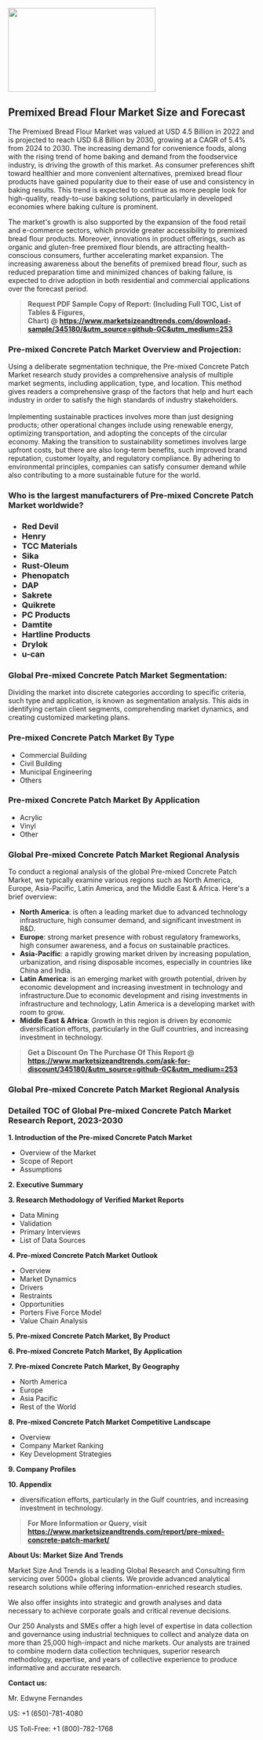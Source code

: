 <p><img class="alignnone size-medium wp-image-20088" src="https://ffe5etoiles.com/wp-content/uploads/2024/12/MST1-300x171.png" alt="" width="300" height="171" /></p><h2>Premixed Bread Flour Market Size and Forecast</h2><p>The Premixed Bread Flour Market was valued at USD 4.5 Billion in 2022 and is projected to reach USD 6.8 Billion by 2030, growing at a CAGR of 5.4% from 2024 to 2030. The increasing demand for convenience foods, along with the rising trend of home baking and demand from the foodservice industry, is driving the growth of this market. As consumer preferences shift toward healthier and more convenient alternatives, premixed bread flour products have gained popularity due to their ease of use and consistency in baking results. This trend is expected to continue as more people look for high-quality, ready-to-use baking solutions, particularly in developed economies where baking culture is prominent.</p><p>The market's growth is also supported by the expansion of the food retail and e-commerce sectors, which provide greater accessibility to premixed bread flour products. Moreover, innovations in product offerings, such as organic and gluten-free premixed flour blends, are attracting health-conscious consumers, further accelerating market expansion. The increasing awareness about the benefits of premixed bread flour, such as reduced preparation time and minimized chances of baking failure, is expected to drive adoption in both residential and commercial applications over the forecast period.</p></p><blockquote id="" class=""><strong>Request PDF Sample Copy of Report: (Including Full TOC, List of Tables &amp; Figures, Chart)&nbsp;@&nbsp;<strong><a href="https://www.marketsizeandtrends.com/download-sample/345180/&utm_source=github-GC&utm_medium=253" target="_blank">https://www.marketsizeandtrends.com/download-sample/345180/&utm_source=github-GC&utm_medium=253</a></strong></strong></blockquote><h3 id="" class="">Pre-mixed Concrete Patch Market&nbsp;Overview and Projection:</h3><p id="" class="">Using a deliberate segmentation technique, the Pre-mixed Concrete Patch Market research study provides a comprehensive analysis of multiple market segments, including application, type, and location. This method gives readers a comprehensive grasp of the factors that help and hurt each industry in order to satisfy the high standards of industry stakeholders. <br /> <br />Implementing sustainable practices involves more than just designing products; other operational changes include using renewable energy, optimizing transportation, and adopting the concepts of the circular economy. Making the transition to sustainability sometimes involves large upfront costs, but there are also long-term benefits, such improved brand reputation, customer loyalty, and regulatory compliance. By adhering to environmental principles, companies can satisfy consumer demand while also contributing to a more sustainable future for the world.</p><h3 id="" class="">Who is the largest manufacturers of&nbsp;Pre-mixed Concrete Patch Market worldwide?</h3><h3 class=""><p><ul><li>Red Devil </li><li> Henry </li><li> TCC Materials </li><li> Sika </li><li> Rust-Oleum </li><li> Phenopatch </li><li> DAP </li><li> Sakrete </li><li> Quikrete </li><li> PC Products </li><li> Damtite </li><li> Hartline Products </li><li> Drylok </li><li> u-can</li></ul></p></h3><h3 id="" class="">Global&nbsp;Pre-mixed Concrete Patch Market Segmentation:</h3><p id="" class="">Dividing the market into discrete categories according to specific criteria, such type and application, is known as segmentation analysis. This aids in identifying certain client segments, comprehending market dynamics, and creating customized marketing plans.</p><h3 id="" class="">Pre-mixed Concrete Patch Market&nbsp;By Type</h3><p><p><ul><li>Commercial Building</li><li> Civil Building</li><li> Municipal Engineering</li><li> Others</p></li></ul></p></p><h3 id="" class="">Pre-mixed Concrete Patch Market&nbsp;By Application</h3><p class=""><p><ul><li>Acrylic</li><li> Vinyl</li><li> Other</li></ul></p></p><h3 id="" class="">Global Pre-mixed Concrete Patch Market Regional Analysis</h3><p id="" class="">To conduct a regional analysis of the global Pre-mixed Concrete Patch Market, we typically examine various regions such as North America, Europe, Asia-Pacific, Latin America, and the Middle East &amp; Africa. Here's a brief overview:</p><ul><li><strong>North America</strong>: is often a leading market due to advanced technology infrastructure, high consumer demand, and significant investment in R&amp;D.</li><li><strong>Europe</strong>: strong market presence with robust regulatory frameworks, high consumer awareness, and a focus on sustainable practices.</li><li><strong>Asia-Pacific</strong>: a rapidly growing market driven by increasing population, urbanization, and rising disposable incomes, especially in countries like China and India.</li><li><strong>Latin America</strong>: is an emerging market with growth potential, driven by economic development and increasing investment in technology and infrastructure.Due to economic development and rising investments in infrastructure and technology, Latin America is a developing market with room to grow.</li><li><strong>Middle East &amp; Africa</strong>: Growth in this region is driven by economic diversification efforts, particularly in the Gulf countries, and increasing investment in technology.</li></ul><blockquote id="" class=""><strong>Get a Discount On The Purchase Of This Report @ <strong><a href="https://www.marketsizeandtrends.com/ask-for-discount/345180/&utm_source=github-GC&utm_medium=253" target="_blank">https://www.marketsizeandtrends.com/ask-for-discount/345180/&utm_source=github-GC&utm_medium=253</a></strong></strong></blockquote><h3 id="" class="">Global Pre-mixed Concrete Patch Market Regional Analysis</h3><h3 id="" class="">Detailed TOC of Global Pre-mixed Concrete Patch Market Research Report, 2023-2030</h3><p id="" class=""><strong>1. Introduction of the Pre-mixed Concrete Patch Market</strong></p><ul><li>Overview of the Market</li><li>Scope of Report</li><li>Assumptions</li></ul><p id="" class=""><strong>2. Executive Summary</strong></p><p id="" class=""><strong>3. Research Methodology of Verified Market Reports</strong></p><ul><li>Data Mining</li><li>Validation</li><li>Primary Interviews</li><li>List of Data Sources</li></ul><p id="" class=""><strong>4. Pre-mixed Concrete Patch Market Outlook</strong></p><ul><li>Overview</li><li>Market Dynamics</li><li>Drivers</li><li>Restraints</li><li>Opportunities</li><li>Porters Five Force Model</li><li>Value Chain Analysis</li></ul><p id="" class=""><strong>5. Pre-mixed Concrete Patch Market, By Product</strong></p><p id="" class=""><strong>6. Pre-mixed Concrete Patch Market, By Application</strong></p><p id="" class=""><strong>7. Pre-mixed Concrete Patch Market, By Geography</strong></p><ul><li>North America</li><li>Europe</li><li>Asia Pacific</li><li>Rest of the World</li></ul><p id="" class=""><strong>8. Pre-mixed Concrete Patch Market Competitive Landscape</strong></p><ul><li>Overview</li><li>Company Market Ranking</li><li>Key Development Strategies</li></ul><p id="" class=""><strong>9. Company Profiles</strong></p><p id="" class=""><strong>10. Appendix</strong></p><ul><li>diversification efforts, particularly in the Gulf countries, and increasing investment in technology.</li></ul><blockquote id="" class=""><strong>For More Information or Query, visit <strong><strong><a href="https://www.marketsizeandtrends.com/report/pre-mixed-concrete-patch-market/" target="_blank">https://www.marketsizeandtrends.com/report/pre-mixed-concrete-patch-market/</a></strong></strong></strong></blockquote><p id="" class=""><strong>About Us: Market Size And Trends</strong></p><p id="" class="">Market Size And Trends is a leading Global Research and Consulting firm servicing over 5000+ global clients. We provide advanced analytical research solutions while offering information-enriched research studies.</p><p id="" class="">We also offer insights into strategic and growth analyses and data necessary to achieve corporate goals and critical revenue decisions.</p><p id="" class="">Our 250 Analysts and SMEs offer a high level of expertise in data collection and governance using industrial techniques to collect and analyze data on more than 25,000 high-impact and niche markets. Our analysts are trained to combine modern data collection techniques, superior research methodology, expertise, and years of collective experience to produce informative and accurate research.</p><p id="" class=""><strong>Contact us:</strong></p><p id="" class="">Mr. Edwyne Fernandes</p><p id="" class="">US: +1 (650)-781-4080</p><p id="" class="">US Toll-Free: +1 (800)-782-1768</p>

